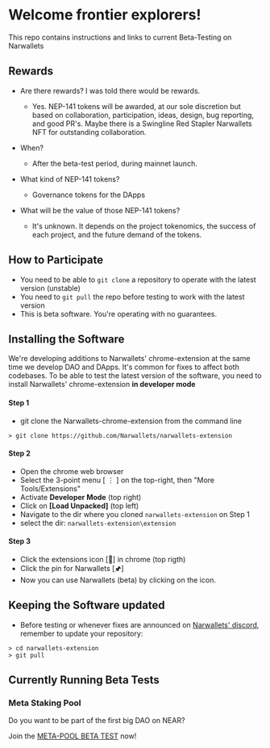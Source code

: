 # Welcome frontier explorers!

This repo contains instructions and links to current Beta-Testing on Narwallets

## Rewards

* Are there rewards? I was told there would be rewards.
  * Yes. NEP-141 tokens will be awarded, at our sole discretion but based on collaboration, participation, ideas, design, bug reporting, and good PR's. Maybe there is a Swingline Red Stapler Narwallets NFT for outstanding collaboration.
  
* When?
  * After the beta-test period, during mainnet launch.
  
* What kind of NEP-141 tokens? 
  * Governance tokens for the DApps
  
* What will be the value of those NEP-141 tokens? 
  * It's unknown. It depends on the project tokenomics, the success of each project, and the future demand of the tokens.

## How to Participate

* You need to be able to `git clone` a repository to operate with the latest version (unstable)
* You need to `git pull` the repo before testing to work with the latest version
* This is beta software. You're operating with no guarantees. 

## Installing the Software

We're developing additions to Narwallets' chrome-extension at the same time we develop DAO and DApps. It's common for fixes to affect both codebases. 
To be able to test the latest version of the software, you need to install Narwallets' chrome-extension **in developer mode**

#### Step 1

* git clone the Narwallets-chrome-extension from the command line

```
> git clone https://github.com/Narwallets/narwallets-extension
```

#### Step 2

* Open the chrome web browser
* Select the 3-point menu [ ⋮ ] on the top-right, then "More Tools/Extensions"
* Activate **Developer Mode** (top right)
* Click on **[Load Unpacked]** (top left)
* Navigate to the dir where you cloned `narwallets-extension` on Step 1
* select the dir: `narwallets-extension\extension`

#### Step 3

* Click the extensions icon [🧩] in chrome (top rigth)
* Click the pin for Narwallets [🖈] 
* Now you can use Narwallets (beta) by clicking on the icon. 

## Keeping the Software updated

* Before testing or whenever fixes are announced on [Narwallets' discord](https://discord.com/invite/tG4XJzRtdQ), remember to update your repository:
```
> cd narwallets-extension
> git pull
```

## Currently Running Beta Tests

### Meta Staking Pool

Do you want to be part of the first big DAO on NEAR?

Join the [META-POOL BETA TEST](https://github.com/Narwallets/meta-pool/blob/master/docs/beta-test.md) now!
